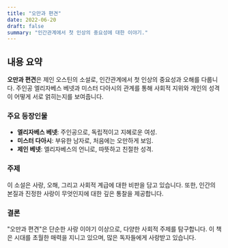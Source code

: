 ```yaml
---
title: "오만과 편견"
date: 2022-06-20
draft: false
summary: "인간관계에서 첫 인상의 중요성에 대한 이야기."
---
```


## 내용 요약

**오만과 편견**은 제인 오스틴의 소설로, 인간관계에서 첫 인상의 중요성과 오해를 다룹니다. 주인공 엘리자베스 베넷과 미스터 다아시의 관계를 통해 사회적 지위와 개인의 성격이 어떻게 서로 얽히는지를 보여줍니다.

### 주요 등장인물

- **엘리자베스 베넷**: 주인공으로, 독립적이고 지혜로운 여성.
- **미스터 다아시**: 부유한 남자로, 처음에는 오만하게 보임.
- **제인 베넷**: 엘리자베스의 언니로, 따뜻하고 친절한 성격.

### 주제

이 소설은 사랑, 오해, 그리고 사회적 계급에 대한 비판을 담고 있습니다. 또한, 인간의 본질과 진정한 사랑이 무엇인지에 대한 깊은 통찰을 제공합니다.

### 결론

"오만과 편견"은 단순한 사랑 이야기 이상으로, 다양한 사회적 주제를 탐구합니다. 이 책은 시대를 초월한 매력을 지니고 있으며, 많은 독자들에게 사랑받고 있습니다.
